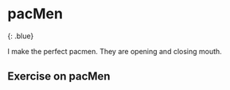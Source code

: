 # pacMen
{: .blue}

I make the perfect pacmen. They are opening and closing mouth.
## Exercise on pacMen
